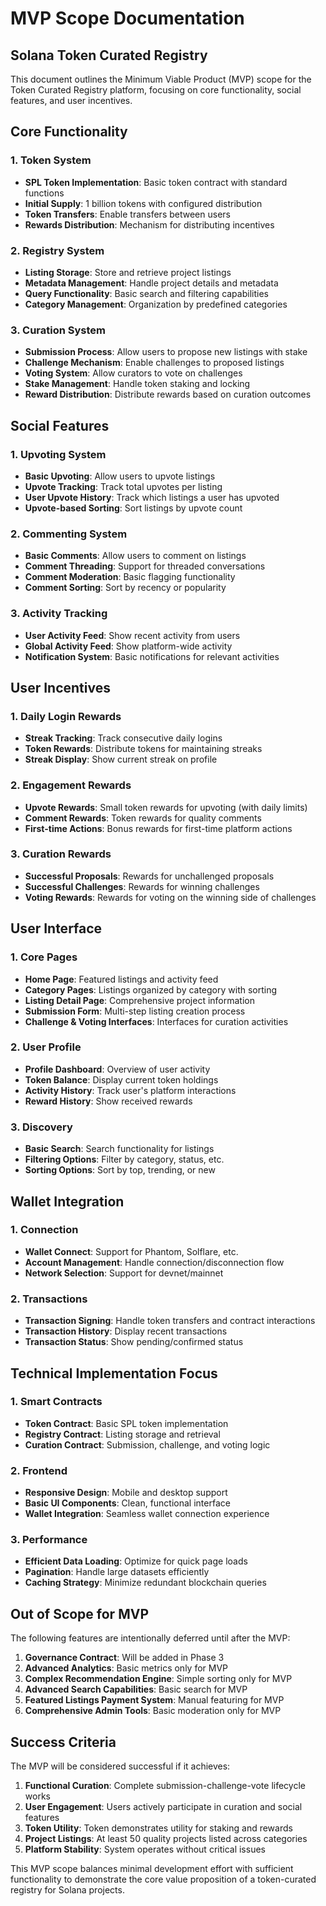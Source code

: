 # MVP Scope Documentation
## Solana Token Curated Registry

This document outlines the Minimum Viable Product (MVP) scope for the Token Curated Registry platform, focusing on core functionality, social features, and user incentives.

## Core Functionality

### 1. Token System
- **SPL Token Implementation**: Basic token contract with standard functions
- **Initial Supply**: 1 billion tokens with configured distribution
- **Token Transfers**: Enable transfers between users
- **Rewards Distribution**: Mechanism for distributing incentives

### 2. Registry System
- **Listing Storage**: Store and retrieve project listings
- **Metadata Management**: Handle project details and metadata
- **Query Functionality**: Basic search and filtering capabilities
- **Category Management**: Organization by predefined categories

### 3. Curation System
- **Submission Process**: Allow users to propose new listings with stake
- **Challenge Mechanism**: Enable challenges to proposed listings
- **Voting System**: Allow curators to vote on challenges
- **Stake Management**: Handle token staking and locking
- **Reward Distribution**: Distribute rewards based on curation outcomes

## Social Features

### 1. Upvoting System
- **Basic Upvoting**: Allow users to upvote listings
- **Upvote Tracking**: Track total upvotes per listing
- **User Upvote History**: Track which listings a user has upvoted
- **Upvote-based Sorting**: Sort listings by upvote count

### 2. Commenting System
- **Basic Comments**: Allow users to comment on listings
- **Comment Threading**: Support for threaded conversations
- **Comment Moderation**: Basic flagging functionality
- **Comment Sorting**: Sort by recency or popularity

### 3. Activity Tracking
- **User Activity Feed**: Show recent activity from users
- **Global Activity Feed**: Show platform-wide activity
- **Notification System**: Basic notifications for relevant activities

## User Incentives

### 1. Daily Login Rewards
- **Streak Tracking**: Track consecutive daily logins
- **Token Rewards**: Distribute tokens for maintaining streaks
- **Streak Display**: Show current streak on profile

### 2. Engagement Rewards
- **Upvote Rewards**: Small token rewards for upvoting (with daily limits)
- **Comment Rewards**: Token rewards for quality comments
- **First-time Actions**: Bonus rewards for first-time platform actions

### 3. Curation Rewards
- **Successful Proposals**: Rewards for unchallenged proposals
- **Successful Challenges**: Rewards for winning challenges
- **Voting Rewards**: Rewards for voting on the winning side of challenges

## User Interface

### 1. Core Pages
- **Home Page**: Featured listings and activity feed
- **Category Pages**: Listings organized by category with sorting
- **Listing Detail Page**: Comprehensive project information
- **Submission Form**: Multi-step listing creation process
- **Challenge & Voting Interfaces**: Interfaces for curation activities

### 2. User Profile
- **Profile Dashboard**: Overview of user activity
- **Token Balance**: Display current token holdings
- **Activity History**: Track user's platform interactions
- **Reward History**: Show received rewards

### 3. Discovery
- **Basic Search**: Search functionality for listings
- **Filtering Options**: Filter by category, status, etc.
- **Sorting Options**: Sort by top, trending, or new

## Wallet Integration

### 1. Connection
- **Wallet Connect**: Support for Phantom, Solflare, etc.
- **Account Management**: Handle connection/disconnection flow
- **Network Selection**: Support for devnet/mainnet

### 2. Transactions
- **Transaction Signing**: Handle token transfers and contract interactions
- **Transaction History**: Display recent transactions
- **Transaction Status**: Show pending/confirmed status

## Technical Implementation Focus

### 1. Smart Contracts
- **Token Contract**: Basic SPL token implementation
- **Registry Contract**: Listing storage and retrieval
- **Curation Contract**: Submission, challenge, and voting logic

### 2. Frontend
- **Responsive Design**: Mobile and desktop support
- **Basic UI Components**: Clean, functional interface
- **Wallet Integration**: Seamless wallet connection experience

### 3. Performance
- **Efficient Data Loading**: Optimize for quick page loads
- **Pagination**: Handle large datasets efficiently
- **Caching Strategy**: Minimize redundant blockchain queries

## Out of Scope for MVP

The following features are intentionally deferred until after the MVP:

1. **Governance Contract**: Will be added in Phase 3
2. **Advanced Analytics**: Basic metrics only for MVP
3. **Complex Recommendation Engine**: Simple sorting only for MVP
4. **Advanced Search Capabilities**: Basic search for MVP
5. **Featured Listings Payment System**: Manual featuring for MVP
6. **Comprehensive Admin Tools**: Basic moderation only for MVP

## Success Criteria

The MVP will be considered successful if it achieves:

1. **Functional Curation**: Complete submission-challenge-vote lifecycle works
2. **User Engagement**: Users actively participate in curation and social features
3. **Token Utility**: Token demonstrates utility for staking and rewards
4. **Project Listings**: At least 50 quality projects listed across categories
5. **Platform Stability**: System operates without critical issues

This MVP scope balances minimal development effort with sufficient functionality to demonstrate the core value proposition of a token-curated registry for Solana projects.
